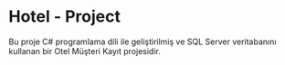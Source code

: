 # Hotel - Project
Bu proje C# programlama dili ile geliştirilmiş ve SQL Server
veritabanını kullanan bir Otel Müşteri Kayıt projesidir.
